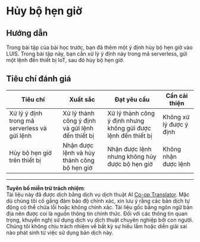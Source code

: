 <!--
CO_OP_TRANSLATOR_METADATA:
{
  "original_hash": "da5d9360fe02fdcc1e91a725016c846d",
  "translation_date": "2025-08-27T23:11:33+00:00",
  "source_file": "6-consumer/lessons/3-spoken-feedback/assignment.md",
  "language_code": "vi"
}
-->
# Hủy bộ hẹn giờ

## Hướng dẫn

Trong bài tập của bài học trước, bạn đã thêm một ý định hủy bộ hẹn giờ vào LUIS. Trong bài tập này, bạn cần xử lý ý định này trong mã serverless, gửi một lệnh đến thiết bị IoT, sau đó hủy bộ hẹn giờ.

## Tiêu chí đánh giá

| Tiêu chí | Xuất sắc | Đạt yêu cầu | Cần cải thiện |
| -------- | --------- | ----------- | ------------- |
| Xử lý ý định trong mã serverless và gửi lệnh | Xử lý thành công ý định và gửi lệnh đến thiết bị | Xử lý thành công ý định nhưng không gửi được lệnh đến thiết bị | Không xử lý được ý định |
| Hủy bộ hẹn giờ trên thiết bị | Nhận được lệnh và hủy thành công bộ hẹn giờ | Nhận được lệnh nhưng không hủy được bộ hẹn giờ | Không nhận được lệnh |

---

**Tuyên bố miễn trừ trách nhiệm**:  
Tài liệu này đã được dịch bằng dịch vụ dịch thuật AI [Co-op Translator](https://github.com/Azure/co-op-translator). Mặc dù chúng tôi cố gắng đảm bảo độ chính xác, xin lưu ý rằng các bản dịch tự động có thể chứa lỗi hoặc không chính xác. Tài liệu gốc bằng ngôn ngữ bản địa nên được coi là nguồn thông tin chính thức. Đối với các thông tin quan trọng, khuyến nghị sử dụng dịch vụ dịch thuật chuyên nghiệp bởi con người. Chúng tôi không chịu trách nhiệm về bất kỳ sự hiểu lầm hoặc diễn giải sai nào phát sinh từ việc sử dụng bản dịch này.